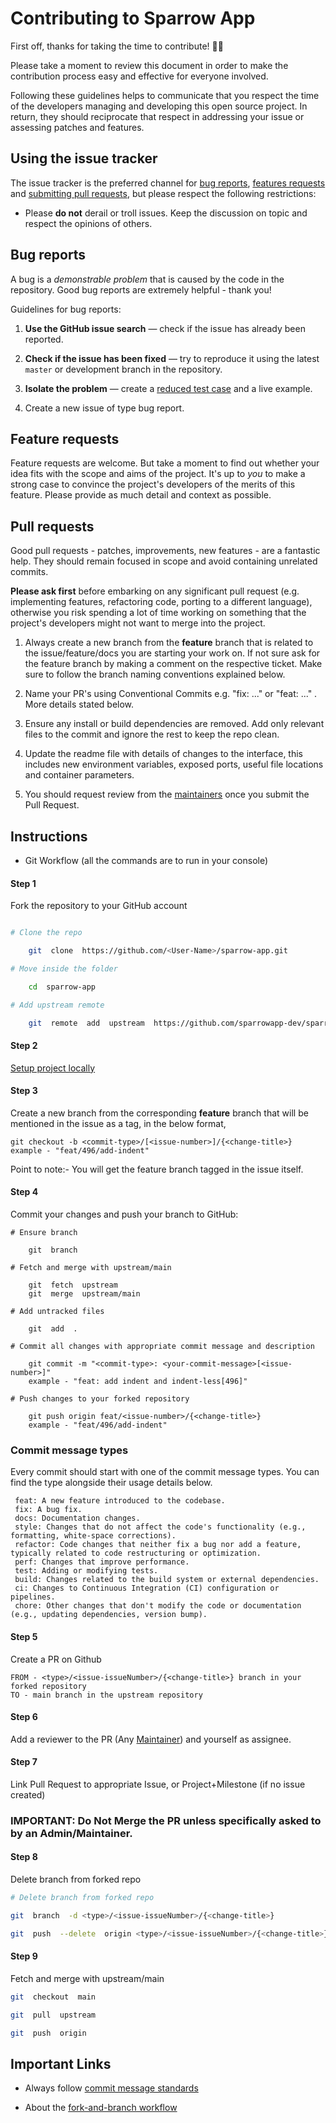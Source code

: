 # Contributing to Sparrow App

First off, thanks for taking the time to contribute! 🎉🎉

Please take a moment to review this document in order to make the contribution
process easy and effective for everyone involved.

Following these guidelines helps to communicate that you respect the time of
the developers managing and developing this open source project. In return,
they should reciprocate that respect in addressing your issue or assessing
patches and features.

## Using the issue tracker

The issue tracker is the preferred channel for [bug reports](#bugs),
[features requests](#features) and [submitting pull
requests](#pull-requests), but please respect the following restrictions:

- Please **do not** derail or troll issues. Keep the discussion on topic and
  respect the opinions of others.

<a name="bugs"></a>

## Bug reports

A bug is a _demonstrable problem_ that is caused by the code in the repository.
Good bug reports are extremely helpful - thank you!

Guidelines for bug reports:

1. **Use the GitHub issue search** &mdash; check if the issue has already been
   reported.

2. **Check if the issue has been fixed** &mdash; try to reproduce it using the
   latest `master` or development branch in the repository.

3. **Isolate the problem** &mdash; create a [reduced test
   case](http://css-tricks.com/reduced-test-cases/) and a live example.

4. Create a new issue of type bug report.

<a name="features"></a>

## Feature requests

Feature requests are welcome. But take a moment to find out whether your idea
fits with the scope and aims of the project. It's up to _you_ to make a strong
case to convince the project's developers of the merits of this feature. Please
provide as much detail and context as possible.

<a name="pull-requests"></a>

## Pull requests

Good pull requests - patches, improvements, new features - are a fantastic
help. They should remain focused in scope and avoid containing unrelated
commits.

**Please ask first** before embarking on any significant pull request (e.g.
implementing features, refactoring code, porting to a different language),
otherwise you risk spending a lot of time working on something that the
project's developers might not want to merge into the project.

1. Always create a new branch from the **feature** branch that is related to the issue/feature/docs you are starting your work on. If not sure ask for the feature branch by making a comment on the respective ticket. Make sure to follow the branch naming conventions explained below.

2. Name your PR's using Conventional Commits e.g. "fix: ..." or "feat: ..." . More details stated below.

3. Ensure any install or build dependencies are removed. Add only relevant files to the commit and ignore the rest to keep the repo clean.

4. Update the readme file with details of changes to the interface, this includes new environment variables, exposed ports, useful file locations and container parameters.

5. You should request review from the [maintainers](https://github.com/sparrowapp-dev/sparrow-app#installation) once you submit the Pull Request.

## Instructions

- Git Workflow (all the commands are to run in your console)

#### Step 1

Fork the repository to your GitHub account

```bash

# Clone the repo

	git  clone  https://github.com/<User-Name>/sparrow-app.git

# Move inside the folder

	cd  sparrow-app

# Add upstream remote

	git  remote  add  upstream  https://github.com/sparrowapp-dev/sparrow-app.git

```

#### Step 2

[Setup project locally](https://github.com/sparrowapp-dev/sparrow-app#installation)

#### Step 3

Create a new branch from the corresponding **feature** branch that will be mentioned in the issue as a tag, in the below format,

```
git checkout -b <commit-type>/[<issue-number>]/{<change-title>}
example - "feat/496/add-indent"
```

Point to note:-
You will get the feature branch tagged in the issue itself.

#### Step 4

Commit your changes and push your branch to GitHub:

```
# Ensure branch

	git  branch

# Fetch and merge with upstream/main

	git  fetch  upstream
	git  merge  upstream/main

# Add untracked files

	git  add  .

# Commit all changes with appropriate commit message and description

	git commit -m "<commit-type>: <your-commit-message>[<issue-number>]"
	example - "feat: add indent and indent-less[496]"

# Push changes to your forked repository

	git push origin feat/<issue-number>/{<change-title>}
	example - "feat/496/add-indent"
```

### Commit message types

Every commit should start with one of the commit message types. You can find the type alongside their usage details below.

```
 feat: A new feature introduced to the codebase.
 fix: A bug fix.
 docs: Documentation changes.
 style: Changes that do not affect the code's functionality (e.g., formatting, white-space corrections).
 refactor: Code changes that neither fix a bug nor add a feature, typically related to code restructuring or optimization.
 perf: Changes that improve performance.
 test: Adding or modifying tests.
 build: Changes related to the build system or external dependencies.
 ci: Changes to Continuous Integration (CI) configuration or pipelines.
 chore: Other changes that don't modify the code or documentation (e.g., updating dependencies, version bump).
```

#### Step 5

Create a PR on Github

```
FROM - <type>/<issue-issueNumber>/{<change-title>} branch in your forked repository
TO - main branch in the upstream repository
```

#### Step 6

Add a reviewer to the PR (Any [Maintainer](https://github.com/sparrowapp-dev/sparrow-app#installation)) and yourself as assignee.

#### Step 7

Link Pull Request to appropriate Issue, or Project+Milestone (if no issue created)

### IMPORTANT: Do Not Merge the PR unless specifically asked to by an Admin/Maintainer.

#### Step 8

Delete branch from forked repo

```bash
# Delete branch from forked repo

git  branch  -d <type>/<issue-issueNumber>/{<change-title>}

git  push  --delete  origin <type>/<issue-issueNumber>/{<change-title>}
```

#### Step 9

Fetch and merge with upstream/main

```bash
git  checkout  main

git  pull  upstream

git  push  origin

```

## Important Links

- Always follow [commit message standards](https://www.conventionalcommits.org/en/v1.0.0/)

- About the [fork-and-branch workflow](https://blog.scottlowe.org/2015/01/27/using-fork-branch-git-workflow/)
